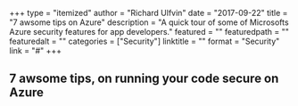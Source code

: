 +++
type = "itemized"
author = "Richard Ulfvin"
date = "2017-09-22"
title = "7 awsome tips on Azure"
description = "A quick tour of some of Microsofts Azure security features for app developers."
featured = ""
featuredpath = ""
featuredalt = ""
categories = ["Security"]
linktitle = ""
format = "Security"
link = "#"
+++

## 7 awsome tips, on running your code secure on Azure
